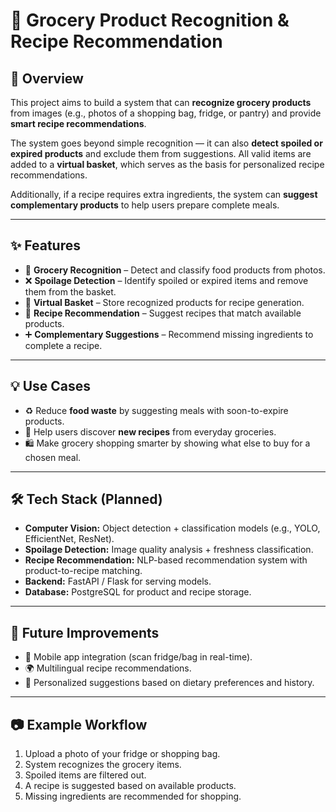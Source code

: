 # 🥦 Grocery Product Recognition & Recipe Recommendation

## 📌 Overview

This project aims to build a system that can **recognize grocery products** from images (e.g., photos of a shopping bag, fridge, or pantry) and provide **smart recipe recommendations**.

The system goes beyond simple recognition — it can also **detect spoiled or expired products** and exclude them from suggestions. All valid items are added to a **virtual basket**, which serves as the basis for personalized recipe recommendations.

Additionally, if a recipe requires extra ingredients, the system can **suggest complementary products** to help users prepare complete meals.

---

## ✨ Features

- 🛒 **Grocery Recognition** – Detect and classify food products from photos.
- ❌ **Spoilage Detection** – Identify spoiled or expired items and remove them from the basket.
- 🧺 **Virtual Basket** – Store recognized products for recipe generation.
- 🍳 **Recipe Recommendation** – Suggest recipes that match available products.
- ➕ **Complementary Suggestions** – Recommend missing ingredients to complete a recipe.

---

## 💡 Use Cases

- ♻️ Reduce **food waste** by suggesting meals with soon-to-expire products.
- 🍲 Help users discover **new recipes** from everyday groceries.
- 🛍️ Make grocery shopping smarter by showing what else to buy for a chosen meal.

---

## 🛠️ Tech Stack (Planned)

- **Computer Vision:** Object detection + classification models (e.g., YOLO, EfficientNet, ResNet).
- **Spoilage Detection:** Image quality analysis + freshness classification.
- **Recipe Recommendation:** NLP-based recommendation system with product-to-recipe matching.
- **Backend:** FastAPI / Flask for serving models.
- **Database:** PostgreSQL for product and recipe storage.

---

## 🚀 Future Improvements

- 📱 Mobile app integration (scan fridge/bag in real-time).
- 🌍 Multilingual recipe recommendations.
- 🧠 Personalized suggestions based on dietary preferences and history.

---

## 📷 Example Workflow

1. Upload a photo of your fridge or shopping bag.
2. System recognizes the grocery items.
3. Spoiled items are filtered out.
4. A recipe is suggested based on available products.
5. Missing ingredients are recommended for shopping.
